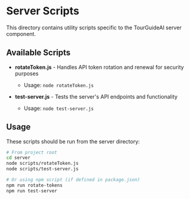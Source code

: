 # Server Scripts

This directory contains utility scripts specific to the TourGuideAI server component.

## Available Scripts

- **rotateToken.js** - Handles API token rotation and renewal for security purposes
  - Usage: `node rotateToken.js`
  
- **test-server.js** - Tests the server's API endpoints and functionality
  - Usage: `node test-server.js`

## Usage

These scripts should be run from the server directory:

```bash
# From project root
cd server
node scripts/rotateToken.js
node scripts/test-server.js

# Or using npm script (if defined in package.json)
npm run rotate-tokens
npm run test-server
``` 